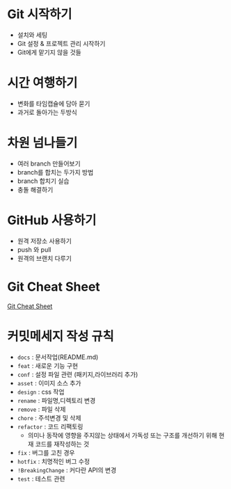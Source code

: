 # Git 시작하기

- 설치와 세팅
- Git 설정 & 프로젝트 관리 시작하기
- Git에게 맡기지 않을 것들

# 시간 여행하기

- 변화를 타임캡슐에 담아 묻기
- 과거로 돌아가는 두방식

# 차원 넘나들기

- 여러 branch 만들어보기
- branch를 합치는 두가지 방법
- branch 합치기 실습
- 충돌 해결하기

# GitHub 사용하기

- 원격 저장소 사용하기
- push 와 pull
- 원격의 브랜치 다루기

# Git Cheat Sheet
[Git Cheat Sheet](https://i.pinimg.com/originals/7f/cd/6d/7fcd6dc31a3a7e6a6c77203032a2147e.png)

# 커밋메세지 작성 규칙

- `docs` : 문서작업(README.md)
- `feat` : 새로운 기능 구현
- `conf` : 설정 파일 관련 (패키지,라이브러리 추가)
- `asset` : 이미지 소스 추가
- `design` : css 작업
- `rename` : 파일명,디렉토리 변경
- `remove` : 파일 삭제
- `chore` : 주석변경 및 삭제
- `refactor` : 코드 리팩토링
    - 의미나 동작에 영향을 주지않는 상태에서 가독성 또는 구조를 개선하기 위해 현재 코드를 재작성하는 것
- `fix` : 버그를 고친 경우
- `hotfix` : 치명적인 버그 수정
- `!BreakingChange` : 커다란 API의 변경
- `test` : 테스트 관련
